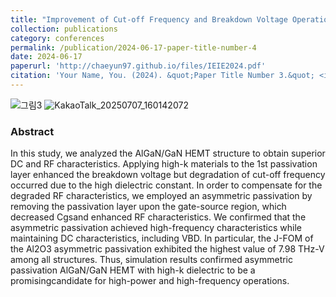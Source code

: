 ```yaml
---
title: "Improvement of Cut-off Frequency and Breakdown Voltage Operation Characteristics of AlGaN/GaN HEMT Devices by Applying Various 1st Passivation Materials and Asymmetric Passivation Structure: A Simulation Study"
collection: publications
category: conferences
permalink: /publication/2024-06-17-paper-title-number-4
date: 2024-06-17
paperurl: 'http://chaeyun97.github.io/files/IEIE2024.pdf'
citation: 'Your Name, You. (2024). &quot;Paper Title Number 3.&quot; <i>GitHub Journal of Bugs</i>. 1(3).'
---
```

![그림3](https://github.com/user-attachments/assets/18d111e4-62ef-4d67-849f-f1202c9a2d71)
 ![KakaoTalk_20250707_160142072](https://github.com/user-attachments/assets/08f9ddda-67e0-4c34-b721-664dce796313)
### Abstract
<div class="justify-text">
 In this study, we analyzed the AlGaN/GaN HEMT structure to obtain superior DC and RF characteristics. Applying high-k materials to the 1st passivation layer enhanced
 the breakdown voltage but degradation of cut-off frequency occurred due to the high dielectric constant. In order to compensate for the degraded RF characteristics,
 we employed an asymmetric passivation by removing the passivation layer upon the gate-source region, which decreased Cgsand enhanced RF characteristics. We
 confirmed that the asymmetric passivation achieved high-frequency characteristics while maintaining DC characteristics, including VBD. In particular, the J-FOM of the
 Al2O3 asymmetric passivation exhibited the highest value of 7.98 THz-V among all structures. Thus, simulation results confirmed asymmetric passivation AlGaN/GaN
 HEMT with high-k dielectric to be a promisingcandidate for high-power and high-frequency operations.
</div>
